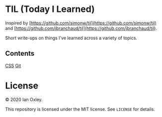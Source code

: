 # TIL (Today I Learned)

Inspired by [https://github.com/simonw/til](https://github.com/simonw/til) and
[https://github.com/jbranchaud/til](https://github.com/jbranchaud/til).

Short write-ups on things I've learned across a variety of topics.

## Contents
[CSS](css)
[Git](git)

# License
&copy; 2020 Ian Oxley.

This repository is licensed under the MIT license. See `LICENSE` for details.
